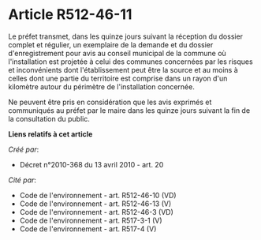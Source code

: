# Article R512-46-11

Le préfet transmet, dans les quinze jours suivant la réception du dossier complet et régulier, un exemplaire de la demande et
du dossier d'enregistrement pour avis au conseil municipal de la commune où l'installation est projetée à celui des communes
concernées par les risques et inconvénients dont l'établissement peut être la source et au moins à celles dont une partie du
territoire est comprise dans un rayon d'un kilomètre autour du périmètre de l'installation concernée.

Ne peuvent être pris en considération que les avis exprimés et communiqués au préfet par le maire dans les quinze jours
suivant la fin de la consultation du public.

**Liens relatifs à cet article**

_Créé par_:

  - Décret n°2010-368 du 13 avril 2010 - art. 20

_Cité par_:

  - Code de l'environnement - art. R512-46-10 (VD)
  - Code de l'environnement - art. R512-46-13 (V)
  - Code de l'environnement - art. R512-46-3 (VD)
  - Code de l'environnement - art. R517-3-1 (V)
  - Code de l'environnement - art. R517-4 (V)
